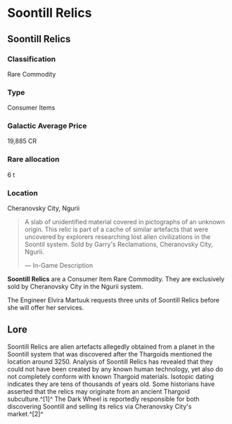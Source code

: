 # Soontill Relics
## Soontill Relics

### Classification

Rare Commodity

### Type

Consumer Items

### Galactic Average Price

19,885 CR

### Rare allocation

6 t

### Location

Cheranovsky City, Ngurii

> 
> 
> A slab of unidentified material covered in pictographs of an unknown origin. This relic is part of a cache of similar artefacts that were uncovered by explorers researching lost alien civilizations in the Soontil system. Sold by Garry's Reclamations, Cheranovsky City, Ngurii.
> 
> 
> — In-Game Description
> 

**Soontill Relics** are a Consumer Item Rare Commodity. They are exclusively sold by Cheranovsky City in the Ngurii system.

The Engineer Elvira Martuuk requests three units of Soontill Relics before she will offer her services.

## Lore

Soontill Relics are alien artefacts allegedly obtained from a planet in the Soontill system that was discovered after the Thargoids mentioned the location around 3250. Analysis of Soontill Relics has revealed that they could not have been created by any known human technology, yet also do not completely conform with known Thargoid materials. Isotopic dating indicates they are tens of thousands of years old. Some historians have asserted that the relics may originate from an ancient Thargoid subculture.^[1]^ The Dark Wheel is reportedly responsible for both discovering Soontill and selling its relics via Cheranovsky City's market.^[2]^